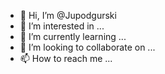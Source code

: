 - 👋 Hi, I’m @Jupodgurski
- 👀 I’m interested in ...
- 🌱 I’m currently learning ...
- 💞️ I’m looking to collaborate on ...
- 📫 How to reach me ...

<!---
Jupodgurski/Jupodgurski is a ✨ special ✨ repository because its `README.md` (this file) appears on your GitHub profile.
You can click the Preview link to take a look at your changes.
--->
